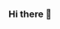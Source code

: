 ### Hi there 👋

<!--
**ThiagoFBastos/ThiagoFBastos** is a ✨ _special_ ✨ repository because its `README.md` (this file) appears on your GitHub profile.

Here are some ideas to get you started:

[![Thiago GitHub stats](https://github-readme-stats.vercel.app/api?username=ThiagoFBastos)]

- 🔭 I’m currently working on ...
- 🌱 I’m currently learning ...
- 👯 I’m looking to collaborate on ...
- 🤔 I’m looking for help with ...
- 💬 Ask me about ...
- 📫 How to reach me: ...
- 😄 Pronouns: ...
- ⚡ Fun fact: ...
